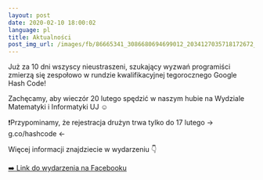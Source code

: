 ```yaml
---
layout: post
date: 2020-02-10 18:00:02
language: pl
title: Aktualności
post_img_url: /images/fb/86665341_3086680694699012_2034127035718172672_o.jpg
---
```


Już za 10 dni wszyscy nieustraszeni, szukający wyzwań programiści zmierzą się zespołowo w rundzie kwalifikacyjnej tegorocznego Google Hash Code!

Zachęcamy, aby wieczór 20 lutego spędzić w naszym hubie na Wydziale Matematyki i Informatyki UJ ☺️

❗️Przypominamy, że rejestracja drużyn trwa tylko do 17 lutego -> g.co/hashcode <- 

Więcej informacji znajdziecie w wydarzeniu 👇

 <a href="https://www.facebook.com/events/458031191758811/">➡️ Link do wydarzenia na Facebooku</a>